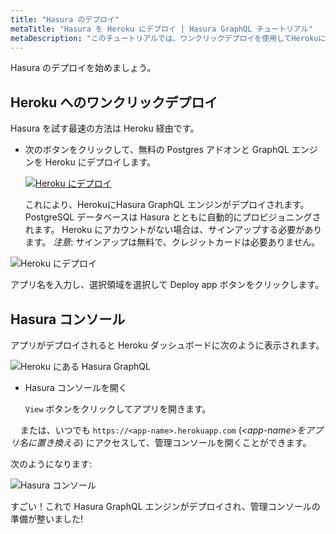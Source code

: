 ```yaml
---
title: "Hasura のデプロイ"
metaTitle: "Hasura を Heroku にデプロイ | Hasura GraphQL チュートリアル"
metaDescription: "このチュートリアルでは、ワンクリックデプロイを使用してHerokuにHasura GraphQL Engineをデプロイし、Hasuraコンソールにアクセスする方法について説明します"
---
```



<YoutubeEmbed link="https://www.youtube.com/embed/yOVHEzUiH84" />

Hasura のデプロイを始めましょう。

## Heroku へのワンクリックデプロイ

Hasura を試す最速の方法は Heroku 経由です。

- 次のボタンをクリックして、無料の Postgres アドオンと GraphQL エンジンを Heroku にデプロイします。

    [![Heroku にデプロイ](https://www.herokucdn.com/deploy/button.svg)](https://heroku.com/deploy?template=https://github.com/hasura/graphql-engine-heroku)

    これにより、HerokuにHasura GraphQL エンジンがデプロイされます。 PostgreSQL データベースは Hasura とともに自動的にプロビジョニングされます。 Heroku にアカウントがない場合は、サインアップする必要があります。
    *注意*: サインアップは無料で、クレジットカードは必要ありません。

![Heroku にデプロイ](https://graphql-engine-cdn.hasura.io/learn-hasura/assets/graphql-hasura/deploy-on-heroku.png)

アプリ名を入力し、選択領域を選択して Deploy app ボタンをクリックします。

## Hasura コンソール

アプリがデプロイされると Heroku ダッシュボードに次のように表示されます。

![Heroku にある Hasura GraphQL](https://graphql-engine-cdn.hasura.io/learn-hasura/assets/graphql-hasura/app-deployed-heroku.png)

- Hasura コンソールを開く

    `View` ボタンをクリックしてアプリを開きます。

    または、いつでも `https://<app-name>.herokuapp.com` (*&lt;app-name>をアプリ名に置き換える*) にアクセスして、管理コンソールを開くことができます。

次のようになります:

![Hasura コンソール](https://graphql-engine-cdn.hasura.io/learn-hasura/assets/graphql-hasura/hasura-console-initial-load.png)

すごい！これで Hasura GraphQL エンジンがデプロイされ、管理コンソールの準備が整いました!
